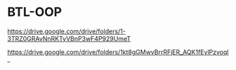 # BTL-OOP
https://drive.google.com/drive/folders/1-3TRZ0GRAvNnRKTyVBnP3wF4P929UmeT 

https://drive.google.com/drive/folders/1kt8gGMwvBrrRFjER_AQK1fEylPzvoql_

